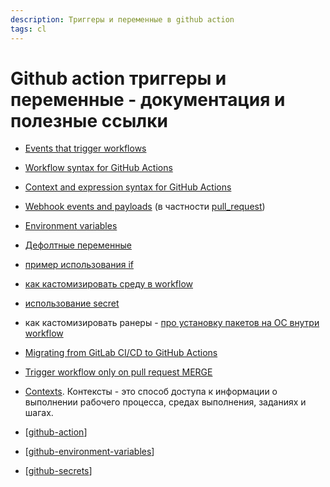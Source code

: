 ```yaml
---
description: Триггеры и переменные в github action
tags: cl
---
```

# Github action триггеры и переменные - документация и полезные ссылки

- [Events that trigger workflows](https://docs.github.com/en/actions/reference/events-that-trigger-workflows#pull_request)
- [Workflow syntax for GitHub Actions](https://docs.github.com/en/actions/reference/workflow-syntax-for-github-actions#onevent_nametypes)
- [Context and expression syntax for GitHub Actions](https://docs.github.com/en/actions/reference/context-and-expression-syntax-for-github-actions#example-using-an-array)
- [Webhook events and payloads](https://docs.github.com/en/developers/webhooks-and-events/webhook-events-and-payloads) (в частности [pull_request](https://docs.github.com/en/developers/webhooks-and-events/webhook-events-and-payloads#pull_request))
- [Environment variables](https://docs.github.com/en/actions/learn-github-actions/environment-variables)
- [Дефолтные переменные](https://docs.github.com/en/actions/reference/environment-variables#default-environment-variables)
- [пример использования if](https://github.community/t/skip-action-when-label-already-on-pr-vs-on-label-create-event/121037)
- [как кастомизировать среду в workflow](https://docs.github.com/en/actions/using-github-hosted-runners/customizing-github-hosted-runners)
- [использование secret](https://docs.github.com/en/actions/security-guides/encrypted-secrets#using-encrypted-secrets-in-a-workflow)
- как кастомизировать ранеры - [про установку пакетов на ОС внутри workflow](https://docs.github.com/en/actions/using-github-hosted-runners/customizing-github-hosted-runners)
- [Migrating from GitLab CI/CD to GitHub Actions](https://docs.github.com/en/actions/learn-github-actions/migrating-from-gitlab-cicd-to-github-actions)
- [Trigger workflow only on pull request MERGE](https://github.community/t/trigger-workflow-only-on-pull-request-merge/17359)
- [Contexts](https://docs.github.com/en/actions/learn-github-actions/contexts). Контексты - это способ доступа к информации о выполнении рабочего процесса, средах выполнения, заданиях и шагах.

- [[github-action]]
- [[github-environment-variables]]
- [[github-secrets]]

[//begin]: # "Autogenerated link references for markdown compatibility"
[github-action]: github-action "Githunb action"
[github-environment-variables]: github-environment-variables "Github environment variables"
[github-secrets]: github-secrets "Github secrets"
[//end]: # "Autogenerated link references"